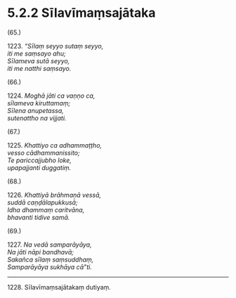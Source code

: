 # 5.2.2 Sīlavīmaṃsajātaka

(65.)

1223\. _“Sīlaṃ seyyo sutaṃ seyyo,_  
_iti me saṃsayo ahu;_  
_Sīlameva sutā seyyo,_  
_iti me natthi saṃsayo._  

(66.)

1224\. _Moghā jāti ca vaṇṇo ca,_  
_sīlameva kiruttamaṃ;_  
_Sīlena anupetassa,_  
_sutenattho na vijjati._  

(67.)

1225\. _Khattiyo ca adhammaṭṭho,_  
_vesso cādhammanissito;_  
_Te pariccajjubho loke,_  
_upapajjanti duggatiṃ._  

(68.)

1226\. _Khattiyā brāhmaṇā vessā,_  
_suddā caṇḍālapukkusā;_  
_Idha dhammaṃ caritvāna,_  
_bhavanti tidive samā._  

(69.)

1227\. _Na vedā samparāyāya,_  
_Na jāti nāpi bandhavā;_  
_Sakañca sīlaṃ saṃsuddhaṃ,_  
_Samparāyāya sukhāya cā”ti._  

---

1228\. Sīlavīmaṃsajātakaṃ dutiyaṃ.
